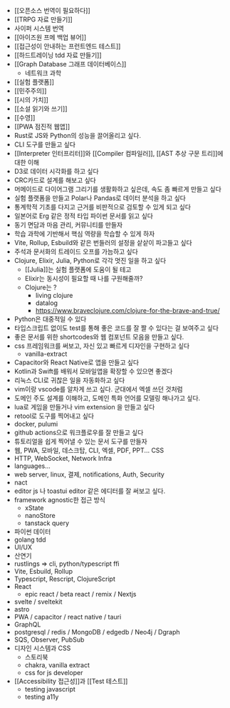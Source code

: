 - [[오픈소스 번역이 필요하다]]
- [[TRPG 자료 만들기]]
- 사이퍼 시스템 번역
- [[아이즈원 프메 백업 뷰어]]
- [[접근성이 안내하는 프런트엔드 테스트]]
- [[하드트레이닝 tdd 자료 만들기]]
- [[Graph Database 그래프 데이터베이스]]
	- 네트워크 과학
- [[실험 플랫폼]]
- [[민주주의]]
- [[시의 가치]]
- [[소설 읽기와 쓰기]]
- [[수영]]
- [[PWA 점진적 웹앱]]
- Rust로 JS와 Python의 성능을 끌어올리고 싶다.
- CLI 도구를 만들고 싶다
- [[Interpreter 인터프리터]]와 [[Compiler 컴파일러]], [[AST 추상 구문 트리]]에 대한 이해
- D3로 데이터 시각화를 하고 싶다
- CRC카드로 설계를 해보고 싶다
- 머메이드로 다이어그램 그리기를 생활화하고 싶은데, 속도 좀 빠르게 만들고 싶다
- 실험 플랫폼을 만들고 Polar나 Pandas로 데이터 분석을 하고 싶다
- 통계학적 기초를 다지고 근거를 비판적으로 검토할 수 있게 되고 싶다
- 일본어로 Erg 같은 정적 타입 파이썬 문서를 읽고 싶다
- 동기 면담과 마음 관리, 커뮤니티를 만들자
- 학습 과학에 기반해서 핵심 역량을 학습할 수 있게 하자
- Vite, Rollup, Esbuild와 같은 번들러의 설정을 샅샅이 파고들고 싶다
- 주석과 문서화의 트레이드 오프를 가늠하고 싶다
- Clojure, Elixir, Julia, Python로 각각 멋진 일을 하고 싶다
	- [[Julia]]는 실험 플랫폼에 도움이 될 테고
	- Elixir는 동시성이 필요할 때 나를 구원해줄까?
	- Clojure는 ?
		- living clojure
		- datalog
		- https://www.braveclojure.com/clojure-for-the-brave-and-true/
- Python은 대중적일 수 있다
- 타입스크립트 없이도 test를 통해 좋은 코드를 잘 짤 수 있다는 걸 보여주고 싶다
- 좋은 문서를 위한 shortcodes와 웹 컴포넌트 모음을 만들고 싶다.
- css 프레임워크를 써보고, 자신 있고 빠르게 디자인을 구현하고 싶다
	- vanilla-extract
- Capacitor와 React Native로 앱을 만들고 싶다
- Kotlin과 Swift를 배워서 모바일앱을 확장할 수 있으면 좋겠다
- 리눅스 CLI로 귀찮은 일을 자동화하고 싶다
- vim이랑 vscode를 알차게 쓰고 싶다. 군대에서 엑셀 쓰던 것처럼
- 도메인 주도 설계를 이해하고, 도메인 특화 언어를 모델링 해나가고 싶다.
- lua로 게임을 만들거나 vim extension 을 만들고 싶다
- retool로 도구를 찍어내고 싶다
- docker, pulumi
- github actions으로 워크플로우를 잘 만들고 싶다
- 튜토리얼을 쉽게 찍어낼 수 있는 문서 도구를 만들자
- 웹, PWA, 모바일, 데스크탑, CLI, 엑셀, PDF, PPT... CSS
- HTTP, WebSocket, Network Infra
- languages...
- web server, linux, 결제, notifications, Auth, Security
- nact
- editor js 나 toastui editor 같은 에디터를 잘 써보고 싶다.
- framework agnostic한 접근 방식
	- xState
	- nanoStore
	- tanstack query
- 파이썬 데이터
- golang tdd
- UI/UX
- 산연기
- rustlings => cli, python/typescript ffi
- Vite, Esbuild, Rollup
- Typescript, Rescript, ClojureScript
- React
	- epic react / beta react / remix / Nextjs
- svelte / sveltekit
- astro
- PWA / capacitor / react native / tauri
- GraphQL
- postgresql / redis / MongoDB / edgedb / Neo4j / Dgraph
- SQS, Observer, PubSub
- 디자인 시스템과 CSS
	- 스토리북
	- chakra, vanilla extract
	- css for js developer
- [[Accessibility 접근성]]과 [[Test 테스트]]
	- testing javascript
	- testing a11y
